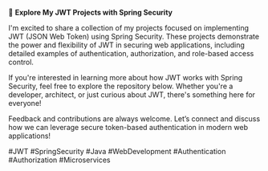 
🚀 **Explore My JWT Projects with Spring Security**

I'm excited to share a collection of my projects focused on implementing JWT (JSON Web Token) using Spring Security. These projects demonstrate the power and flexibility of JWT in securing web applications, including detailed examples of authentication, authorization, and role-based access control.

If you're interested in learning more about how JWT works with Spring Security, feel free to explore the repository below. Whether you're a developer, architect, or just curious about JWT, there's something here for everyone!


Feedback and contributions are always welcome. Let’s connect and discuss how we can leverage secure token-based authentication in modern web applications!

#JWT #SpringSecurity #Java #WebDevelopment #Authentication #Authorization #Microservices

